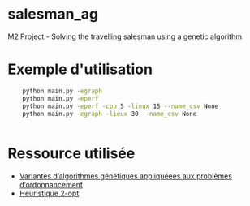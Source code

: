 # salesman_ag
M2 Project - Solving the travelling salesman using a genetic algorithm


# Exemple d'utilisation

```bash
    python main.py -egraph
    python main.py -eperf
    python main.py -eperf -cpu 5 -lieux 15 --name_csv None
    python main.py -egraph -lieux 30 --name_csv None
    
```


# Ressource utilisée

- [Variantes d’algorithmes génétiques appliquéees aux problèmes d’ordonnancement](https://tel.archives-ouvertes.fr/tel-00126292/document)
- [Heuristique 2-opt](https://www.keiruaprod.fr/blog/2021/09/15/traveling-salesman-with-2-opt.html)